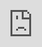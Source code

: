 ```yaml
---
layout: post
title: "'D-D-DANCE' MV 미리보기에서 아이즈원이 새로운 차원으로 진입"
author: "undefined"
thumbnail: "https://www.allkpop.com/upload/2021/01/content/280444/thumb/1611827040_germainej.jpg"
tags: 
---
```




<div class="video_wrapper" style="padding-top: 56.25%;">
    <iframe id="player" class="main_video" src="https://www.youtube.com/embed/6oW8NigM-24" width="100%" height="100%" frameborder="0" allowfullscreen="" style="display: block !important; position: absolute; top: 0px; left: 0px; width: 100%; height: 100%;"></iframe>
</div>


아이즈원이 "D-D-DANCE" 뮤직비디오 시사회를 중단했습니다!

MV 미리보기에서 아이즈원은 반중력 파워를 풀고 문을 열면서 새로운 차원으로 들어간다. 걸그룹 스페셜 싱글 `D-D-DANCE`는 최근 론칭한 새로운 팬덤 플랫폼 앱 유니버스와의 콜라보레이션이다.

아이즈 보기*원 선배님의 `D-D-DANCE` MV 프리뷰를 통해서 여러분들의 생각을 아래 댓글로 알려주시기 바랍니다.
